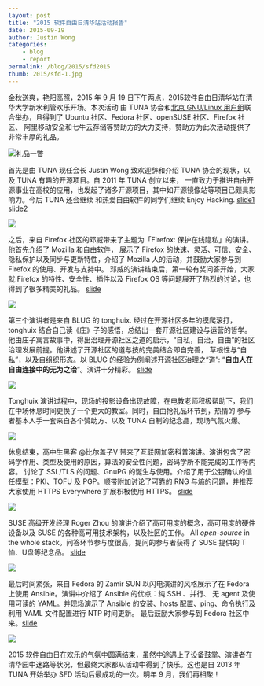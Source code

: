 ```yaml
---
layout: post
title: "2015 软件自由日清华站活动报告"
date: 2015-09-19
author: Justin Wong
categories:
    - blog
    - report
permalink: /blog/2015/sfd2015
thumb: 2015/sfd-1.jpg 
---
```


金秋送爽，艳阳高照，2015 年 9 月 19 日下午两点，2015软件自由日清华站在清华大学新水利管欢乐开场。本次活动
由 TUNA 协会和[北京 GNU/Linux 用户组][blug]联合举办，且得到了 Ubuntu 社区、Fedora 社区、openSUSE 社区、Firefox 社区、
阿里移动安全和七牛云存储等赞助方的大力支持，赞助方为此次活动提供了非常丰厚的礼品。

![礼品一瞥](/assets/img/blog/2015/sfd-2.jpg)

<!-- more -->

首先是由 TUNA 现任会长 Justin Wong 致欢迎辞和介绍 TUNA 协会的现状，以及 TUNA 有趣的开源项目。自 2011 年 TUNA 创立以来，
一直致力于推进自由开源事业在高校的应用，也发起了诸多开源项目，其中如开源镜像站等项目已颇具影响力。今后 TUNA 还会继续
和热爱自由软件的同学们继续 Enjoy Hacking. [slide1](/assets/slides/SFD2015/welcome.odp) [slide2](/assets/slides/SFD2015/tuna_intro.odp)

![](/assets/img/blog/2015/sfd-3.jpg)

之后，来自 Firefox 社区的邓威带来了主题为「Firefox: 保护在线隐私」的演讲。他首先介绍了 Mozilla 和自由软件，
展示了 Firefox 的快速、灵活、可信、安全、隐私保护以及同步与更新特性，介绍了 Mozilla 人的活动，并鼓励大家参与到 Firefox 的使用、开发与支持中。
邓威的演讲结束后，第一轮有奖问答开始，大家就 Firefox 的特性、安全性、插件以及 Firefox OS 等问题展开了热烈的讨论，也得到了很多精美的礼品。 
[slide](/assets/slides/SFD2015/firefox.zip)

![](/assets/img/blog/2015/sfd-4.jpg)

第三个演讲者是来自 BLUG 的 tonghuix. 经过在开源社区多年的摸爬滚打，tonghuix 结合自己读《庄》子的感悟，总结出一套开源社区建设与运营的哲学。
他由庄子寓言故事中，得出治理开源社区之道的启示，“自私，自治，自由”的社区治理发展前提。他讲述了开源社区的道与技的完美结合即自完善，
草根性与“自私”，以及自组织形态。以 BLUG 的经验为例阐述开源社区治理之“道”: “**自由人在自由连接中的无为之治**”。演讲十分精彩。
[slide](/assets/slides/SFD2015/blug.odp)

![](/assets/img/blog/2015/sfd-5.jpg)

Tonghuix 演讲过程中，现场的投影设备出现故障，在电教老师积极帮助下，我们在中场休息时间更换了一个更大的教室。同时，自由抢礼品环节到，热情的
参与者基本人手一套来自各个赞助方、以及 TUNA 自制的纪念品，现场气氛火爆。

![](/assets/img/blog/2015/sfd-6.jpg)

休息结束，高中生黑客 @比尔盖子V 带来了互联网加密科普演讲。演讲包含了密码学作用、类型及使用的原因，算法的安全性问题，密码学所不能完成的工作等内容。
讨论了 SSL/TLS 的问题、GnuPG 的诞生与使用。介绍了用于公钥确认的信任模型：PKI、TOFU 及 PGP。顺带附加讨论了可靠的 RNG 与熵的问题，并推荐大家使用
HTTPS Everywhere 扩展积极使用 HTTPS。
[slide](/assets/slides/SFD2015/encryption.odp)

![](/assets/img/blog/2015/sfd-7.jpg)

SUSE 高级开发经理 Roger Zhou 的演讲介绍了高可用度的概念，高可用度的硬件设备以及 SUSE 的各种高可用技术架构，以及社区的工作。
All *open-source* in the whole stack。问答环节参与度很高，提问的参与者获得了 SUSE 提供的 T 恤、U盘等纪念品。
[slide](/assets/slides/SFD2015/SUSE_HA_arch_overview.pdf)

![](/assets/img/blog/2015/sfd-8.jpg)

最后时间紧张，来自 Fedora 的 Zamir SUN 以闪电演讲的风格展示了在 Fedora 上使用 Ansible。演讲中介绍了 Ansible 的优点：纯 SSH 、并行、
无 agent 及使用可读的 YAML。并现场演示了 Ansible 的安装、hosts 配置、ping、命令执行及利用 YAML 文件配置进行 NTP 时间更新。
最后鼓励大家参与到 Fedora 社区中来。[slide](https://zsun.fedorapeople.org/pub/slides/SFD2015_Tsinghua_Using_Ansible_on_Fedora.pdf)

![](/assets/img/blog/2015/sfd-9.jpg)

2015 软件自由日在欢乐的气氛中圆满结束，虽然中途遇上了设备鼓掌、演讲者在清华园中迷路等状况，但最终大家都从活动中得到了快乐。这也是自 2013 年
TUNA 开始举办 SFD 活动后最成功的一次。明年 9 月，我们再相聚！


[blug]: http://beijinglug.github.io/
